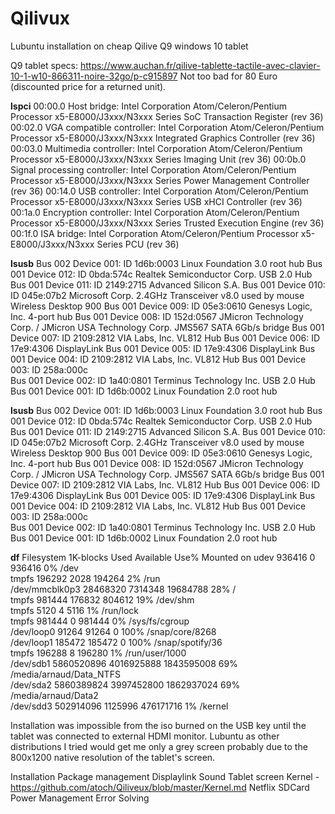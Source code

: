 # Qilivux
Lubuntu installation on cheap Qilive Q9 windows 10 tablet

Q9 tablet specs:
https://www.auchan.fr/qilive-tablette-tactile-avec-clavier-10-1-w10-866311-noire-32go/p-c915897
Not too bad for 80 Euro (discounted price for a returned unit).

**lspci**
00:00.0 Host bridge: Intel Corporation Atom/Celeron/Pentium Processor x5-E8000/J3xxx/N3xxx Series SoC Transaction Register (rev 36)
00:02.0 VGA compatible controller: Intel Corporation Atom/Celeron/Pentium Processor x5-E8000/J3xxx/N3xxx Integrated Graphics Controller (rev 36)
00:03.0 Multimedia controller: Intel Corporation Atom/Celeron/Pentium Processor x5-E8000/J3xxx/N3xxx Series Imaging Unit (rev 36)
00:0b.0 Signal processing controller: Intel Corporation Atom/Celeron/Pentium Processor x5-E8000/J3xxx/N3xxx Series Power Management Controller (rev 36)
00:14.0 USB controller: Intel Corporation Atom/Celeron/Pentium Processor x5-E8000/J3xxx/N3xxx Series USB xHCI Controller (rev 36)
00:1a.0 Encryption controller: Intel Corporation Atom/Celeron/Pentium Processor x5-E8000/J3xxx/N3xxx Series Trusted Execution Engine (rev 36)
00:1f.0 ISA bridge: Intel Corporation Atom/Celeron/Pentium Processor x5-E8000/J3xxx/N3xxx Series PCU (rev 36)

**lsusb**
Bus 002 Device 001: ID 1d6b:0003 Linux Foundation 3.0 root hub
Bus 001 Device 012: ID 0bda:574c Realtek Semiconductor Corp. USB 2.0 Hub
Bus 001 Device 011: ID 2149:2715 Advanced Silicon S.A. 
Bus 001 Device 010: ID 045e:07b2 Microsoft Corp. 2.4GHz Transceiver v8.0 used by mouse Wireless Desktop 900
Bus 001 Device 009: ID 05e3:0610 Genesys Logic, Inc. 4-port hub
Bus 001 Device 008: ID 152d:0567 JMicron Technology Corp. / JMicron USA Technology Corp. JMS567 SATA 6Gb/s bridge
Bus 001 Device 007: ID 2109:2812 VIA Labs, Inc. VL812 Hub
Bus 001 Device 006: ID 17e9:4306 DisplayLink 
Bus 001 Device 005: ID 17e9:4306 DisplayLink 
Bus 001 Device 004: ID 2109:2812 VIA Labs, Inc. VL812 Hub
Bus 001 Device 003: ID 258a:000c  
Bus 001 Device 002: ID 1a40:0801 Terminus Technology Inc. USB 2.0 Hub
Bus 001 Device 001: ID 1d6b:0002 Linux Foundation 2.0 root hub

**lsusb**
Bus 002 Device 001: ID 1d6b:0003 Linux Foundation 3.0 root hub
Bus 001 Device 012: ID 0bda:574c Realtek Semiconductor Corp. USB 2.0 Hub
Bus 001 Device 011: ID 2149:2715 Advanced Silicon S.A. 
Bus 001 Device 010: ID 045e:07b2 Microsoft Corp. 2.4GHz Transceiver v8.0 used by mouse Wireless Desktop 900
Bus 001 Device 009: ID 05e3:0610 Genesys Logic, Inc. 4-port hub
Bus 001 Device 008: ID 152d:0567 JMicron Technology Corp. / JMicron USA Technology Corp. JMS567 SATA 6Gb/s bridge
Bus 001 Device 007: ID 2109:2812 VIA Labs, Inc. VL812 Hub
Bus 001 Device 006: ID 17e9:4306 DisplayLink 
Bus 001 Device 005: ID 17e9:4306 DisplayLink 
Bus 001 Device 004: ID 2109:2812 VIA Labs, Inc. VL812 Hub
Bus 001 Device 003: ID 258a:000c  
Bus 001 Device 002: ID 1a40:0801 Terminus Technology Inc. USB 2.0 Hub
Bus 001 Device 001: ID 1d6b:0002 Linux Foundation 2.0 root hub

**df**
Filesystem      1K-blocks       Used  Available Use% Mounted on
udev               936416          0     936416   0% /dev                                                                                                                 
tmpfs              196292       2028     194264   2% /run                                                                                                                 
/dev/mmcblk0p3   28468320    7314348   19684788  28% /                                                                                                                    
tmpfs              981444     176832     804612  19% /dev/shm                                                                                                             
tmpfs                5120          4       5116   1% /run/lock                                                                                                            
tmpfs              981444          0     981444   0% /sys/fs/cgroup                                                                                                       
/dev/loop0          91264      91264          0 100% /snap/core/8268                                                                                                      
/dev/loop1         185472     185472          0 100% /snap/spotify/36                                                                                                     
tmpfs              196288          8     196280   1% /run/user/1000                                                                                                       
/dev/sdb1      5860520896 4016925888 1843595008  69% /media/arnaud/Data_NTFS                                                                                              
/dev/sda2      5860389824 3997452800 1862937024  69% /media/arnaud/Data2                                                                                                  
/dev/sdd3       502914096    1125996  476171716   1% /kernel     

Installation was impossible from the iso burned on the USB key until the tablet was connected to external HDMI monitor. Lubuntu as other distributions I tried would get me only a grey screen probably due to the 800x1200 native resolution of the tablet's screen.

Installation
Package management
Displaylink
Sound
Tablet screen
Kernel - https://github.com/atoch/Qiliveux/blob/master/Kernel.md
Netflix
SDCard
Power Management
Error Solving
